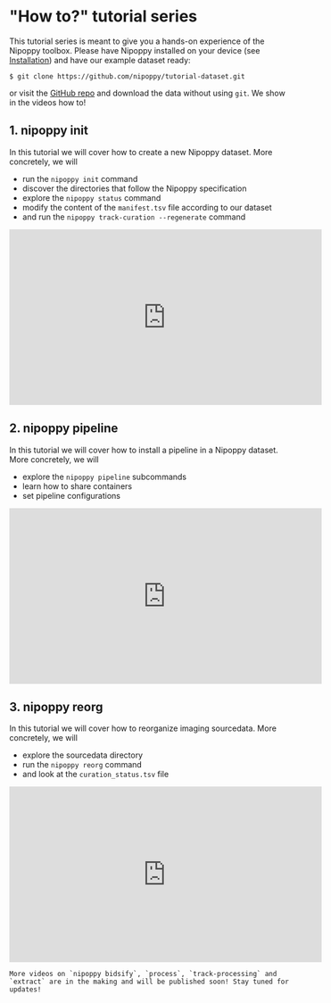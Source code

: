 # "How to?" tutorial series

This tutorial series is meant to give you a hands-on experience of the Nipoppy toolbox. Please have Nipoppy installed on your device (see [Installation](../../overview/installation.md)) and have our example dataset ready:

```{code-block} console
$ git clone https://github.com/nipoppy/tutorial-dataset.git
```

or visit the [GitHub repo](https://github.com/nipoppy/tutorial-dataset) and download the data without using `git`. We show in the videos how to!

## 1. nipoppy init

In this tutorial we will cover how to create a new Nipoppy dataset. More concretely, we will
- run the `nipoppy init` command
- discover the directories that follow the Nipoppy specification
- explore the `nipoppy status` command
- modify the content of the `manifest.tsv` file according to our dataset
- and run the `nipoppy track-curation --regenerate` command

<iframe width="560" height="315" src="https://www.youtube.com/embed/POHCcIHEezE?si=HYgD75sE0kwY0wIu" title="YouTube video player" frameborder="0" allow="accelerometer; autoplay; clipboard-write; encrypted-media; gyroscope; picture-in-picture; web-share" referrerpolicy="strict-origin-when-cross-origin" allowfullscreen></iframe>

## 2. nipoppy pipeline

In this tutorial we will cover how to install a pipeline in a Nipoppy dataset. More concretely, we will
- explore the `nipoppy pipeline` subcommands
- learn how to share containers
- set pipeline configurations

<iframe width="560" height="315" src="https://www.youtube.com/embed/5egRvhzQR2g?si=P6FChitCH2qbkTOK" title="YouTube video player" frameborder="0" allow="accelerometer; autoplay; clipboard-write; encrypted-media; gyroscope; picture-in-picture; web-share" referrerpolicy="strict-origin-when-cross-origin" allowfullscreen></iframe>

## 3. nipoppy reorg

In this tutorial we will cover how to reorganize imaging sourcedata. More concretely, we will
- explore the sourcedata directory
- run the `nipoppy reorg` command
- and look at the `curation_status.tsv` file

<iframe width="560" height="315" src="https://www.youtube.com/embed/udA0FxuMJoc?si=miTxSK9MTpbgvWbl" title="YouTube video player" frameborder="0" allow="accelerometer; autoplay; clipboard-write; encrypted-media; gyroscope; picture-in-picture; web-share" referrerpolicy="strict-origin-when-cross-origin" allowfullscreen></iframe>

```{attention}
More videos on `nipoppy bidsify`, `process`, `track-processing` and `extract` are in the making and will be published soon! Stay tuned for updates!
```
